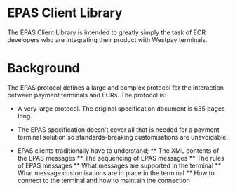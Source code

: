 # EPAS Client Library
The EPAS Client Library is intended to greatly simply the task of ECR developers who are integrating their product with Westpay terminals.

# Background
The EPAS protocol defines a large and complex protocol for the interaction between payment terminals and ECRs. The protocol is:
* A very large protocol. The original specification document is 635 pages long.
* The EPAS specification doesn't cover all that is needed for a payment terminal solution so standards-breaking customisations are unavoidable.

* EPAS clients traditionally have to understand;
** The XML contents of the EPAS messages
** The sequencing of EPAS messages
** The rules of EPAS messages
** What messages are supported in the terminal
** What message customisations are in place in the terminal
** How to connect to the terminal and how to maintain the connection
